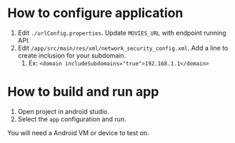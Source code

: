 # How to configure application

1. Edit `./urlConfig.properties`. Update `MOVIES_URL` with endpoint running API.
2. Edit `/app/src/main/res/xml/network_security_config.xml`. Add a line to create inclusion for your subdomain. 
    1. Ex: `<domain includeSubdomains="true">192.168.1.1</domain>`
    
# How to build and run app
1. Open project in android studio.
2. Select the `app` configuration and run.

You will need a Android VM or device to test on.
